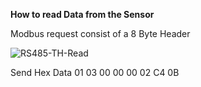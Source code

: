 **How to read Data from the Sensor** 

Modbus request consist of a 8 Byte Header 

![RS485-TH-Read](https://user-images.githubusercontent.com/4562957/59594871-fb0f1380-90f4-11e9-9797-a5769ea6d738.jpg)

Send Hex Data 01 03 00 00 00 02 C4 0B





